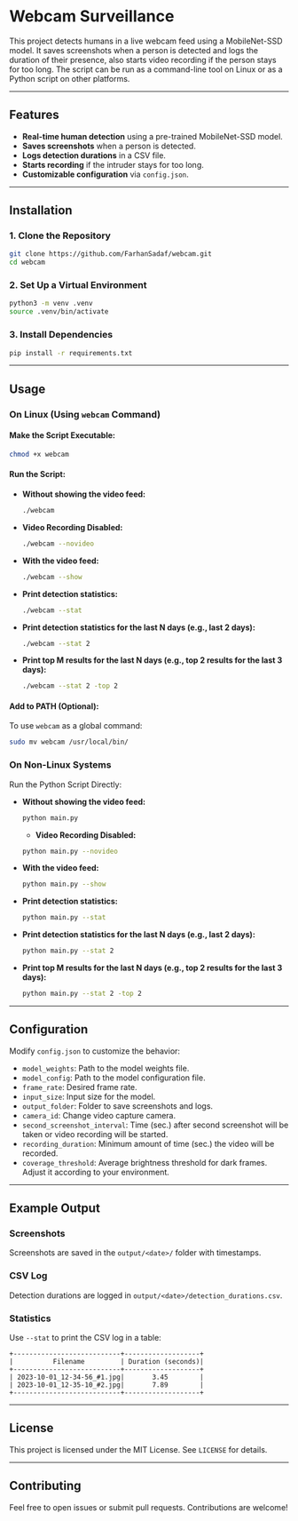# Webcam Surveillance

This project detects humans in a live webcam feed using a MobileNet-SSD model. It saves screenshots when a person is detected and logs the duration of their presence, also starts video recording if the person stays for too long. The script can be run as a command-line tool on Linux or as a Python script on other platforms.

---

## Features

- **Real-time human detection** using a pre-trained MobileNet-SSD model.
- **Saves screenshots** when a person is detected.
- **Logs detection durations** in a CSV file.
- **Starts recording** if the intruder stays for too long.
- **Customizable configuration** via `config.json`.

---

## Installation

### 1. Clone the Repository
```bash
git clone https://github.com/FarhanSadaf/webcam.git
cd webcam
```

### 2. Set Up a Virtual Environment
```bash
python3 -m venv .venv
source .venv/bin/activate
```

### 3. Install Dependencies
```bash
pip install -r requirements.txt
```

---

## Usage

### On Linux (Using `webcam` Command)

#### Make the Script Executable:
```bash
chmod +x webcam
```

#### Run the Script:

- **Without showing the video feed:**
  ```bash
  ./webcam
  ```

- **Video Recording Disabled:**
  ```bash
  ./webcam --novideo
  ```

- **With the video feed:**
  ```bash
  ./webcam --show
  ```

- **Print detection statistics:**
  ```bash
  ./webcam --stat
  ```
- **Print detection statistics for the last N days (e.g., last 2 days):**
  ```bash
  ./webcam --stat 2
  ```
- **Print top M results for the last N days (e.g., top 2 results for the last 3 days):**
  ```bash
  ./webcam --stat 2 -top 2
  ```

#### Add to PATH (Optional):
To use `webcam` as a global command:
```bash
sudo mv webcam /usr/local/bin/
```

### On Non-Linux Systems

Run the Python Script Directly:

- **Without showing the video feed:**
  ```bash
  python main.py
  ```

  - **Video Recording Disabled:**
  ```bash
  python main.py --novideo
  ```

- **With the video feed:**
  ```bash
  python main.py --show
  ```

- **Print detection statistics:**
  ```bash
  python main.py --stat
  ```

- **Print detection statistics for the last N days (e.g., last 2 days):**
  ```bash
  python main.py --stat 2
  ```

- **Print top M results for the last N days (e.g., top 2 results for the last 3 days):**
  ```bash
  python main.py --stat 2 -top 2
  ```

---

## Configuration

Modify `config.json` to customize the behavior:

- `model_weights`: Path to the model weights file.
- `model_config`: Path to the model configuration file.
- `frame_rate`: Desired frame rate.
- `input_size`: Input size for the model.
- `output_folder`: Folder to save screenshots and logs.
- `camera_id`: Change video capture camera.
- `second_screenshot_interval`: Time (sec.) after second screenshot will be taken or video recording will be started.
- `recording_duration`: Minimum amount of time (sec.) the video will be recorded.
- `coverage_threshold`: Average brightness threshold for dark frames. Adjust it according to your environment.

---

## Example Output

### Screenshots
Screenshots are saved in the `output/<date>/` folder with timestamps.

### CSV Log
Detection durations are logged in `output/<date>/detection_durations.csv`.

### Statistics
Use `--stat` to print the CSV log in a table:
```
+---------------------------+-------------------+
|          Filename         | Duration (seconds)|
+---------------------------+-------------------+
| 2023-10-01_12-34-56_#1.jpg|       3.45        |
| 2023-10-01_12-35-10_#2.jpg|       7.89        |
+---------------------------+-------------------+
```

---

## License

This project is licensed under the MIT License. See `LICENSE` for details.

---

## Contributing

Feel free to open issues or submit pull requests. Contributions are welcome!
